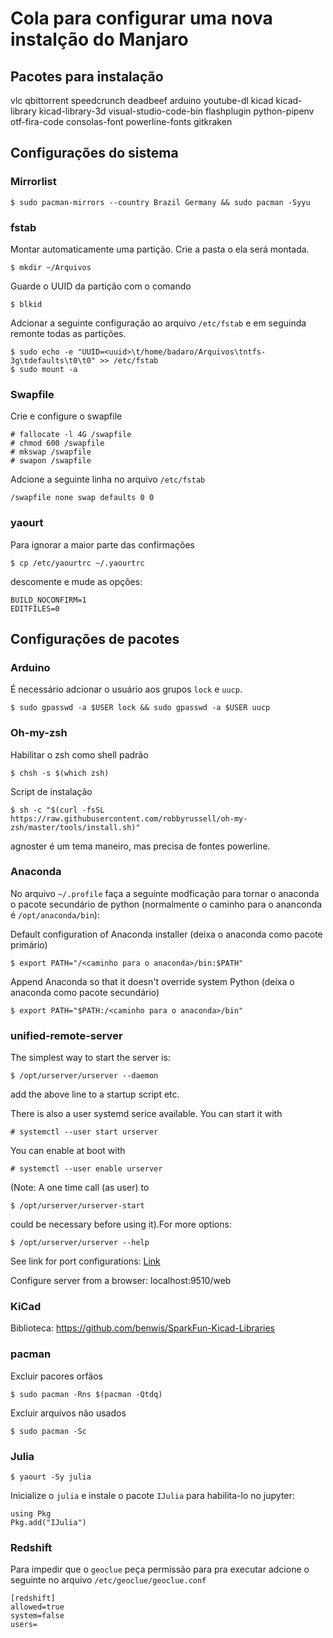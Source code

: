 # Cola para configurar uma nova instalção do Manjaro

## Pacotes para instalação

vlc qbittorrent speedcrunch deadbeef arduino youtube-dl kicad kicad-library kicad-library-3d visual-studio-code-bin flashplugin python-pipenv otf-fira-code consolas-font powerline-fonts gitkraken

## Configurações do sistema

### Mirrorlist

	$ sudo pacman-mirrors --country Brazil Germany && sudo pacman -Syyu

### fstab

Montar automaticamente uma partição. Crie a pasta o ela será montada.

	$ mkdir ~/Arquivos

Guarde o UUID da partição com o comando

	$ blkid 
	
Adcionar a seguinte configuração ao arquivo ``/etc/fstab`` e em seguinda remonte todas as partições.

	$ sudo echo -e "UUID=<uuid>\t/home/badaro/Arquivos\tntfs-3g\tdefaults\t0\t0" >> /etc/fstab
	$ sudo mount -a

### Swapfile

Crie e configure o swapfile

	# fallocate -l 4G /swapfile
	# chmod 600 /swapfile
	# mkswap /swapfile
	# swapon /swapfile

Adcione a seguinte linha no arquivo ``/etc/fstab``
	
	/swapfile none swap defaults 0 0

### yaourt

Para ignorar a maior parte das confirmações
	
	$ cp /etc/yaourtrc ~/.yaourtrc
	
descomente e mude as opções:

	BUILD_NOCONFIRM=1
	EDITFILES=0

## Configurações de pacotes

### Arduino

É necessário adcionar o usuário aos grupos ``lock`` e ``uucp``.

	$ sudo gpasswd -a $USER lock && sudo gpasswd -a $USER uucp

### Oh-my-zsh

Habilitar o zsh como shell padrão

	$ chsh -s $(which zsh)

Script de instalação	

	$ sh -c "$(curl -fsSL https://raw.githubusercontent.com/robbyrussell/oh-my-zsh/master/tools/install.sh)"
	
agnoster é um tema maneiro, mas precisa de fontes powerline.

### Anaconda

No arquivo ``~/.profile`` faça a seguinte modficação para tornar o anaconda o pacote secundário de python (normalmente o caminho para o ananconda é ``/opt/anaconda/bin``):

Default configuration of Anaconda installer (deixa o anaconda como pacote primário)

	$ export PATH="/<caminho para o anaconda>/bin:$PATH"

Append Anaconda so that it doesn't override system Python (deixa o anaconda como pacote secundário)

	$ export PATH="$PATH:/<caminho para o anaconda>/bin"

### unified-remote-server

The simplest way to start the server is:

	$ /opt/urserver/urserver --daemon

add the above line to a startup script etc.

There is also a user systemd serice available. You can start it with
	
	# systemctl --user start urserver
	
You can enable at boot with

	# systemctl --user enable urserver
	
(Note: A one time call (as user) to
	
	$ /opt/urserver/urserver-start

could be necessary before using it).For more options:
	
	$ /opt/urserver/urserver --help

See link for port configurations: [Link](http://wiki.unifiedremote.com/wiki/Configuration:Routers_and_Ports)

Configure server from a browser: localhost:9510/web

### KiCad
	
Biblioteca: https://github.com/benwis/SparkFun-Kicad-Libraries

### pacman

Excluir pacores orfãos
	
	$ sudo pacman -Rns $(pacman -Qtdq)

Excluir arquivos não usados

	$ sudo pacman -Sc

### Julia

	$ yaourt -Sy julia

Inicialize o ``julia`` e instale o pacote ``IJulia`` para habilita-lo no jupyter:
	
	using Pkg
	Pkg.add("IJulia")

### Redshift

Para impedir que o ``geoclue`` peça permissão para pra executar adcione o seguinte no arquivo ``/etc/geoclue/geoclue.conf``

	[redshift]
	allowed=true
	system=false
	users=